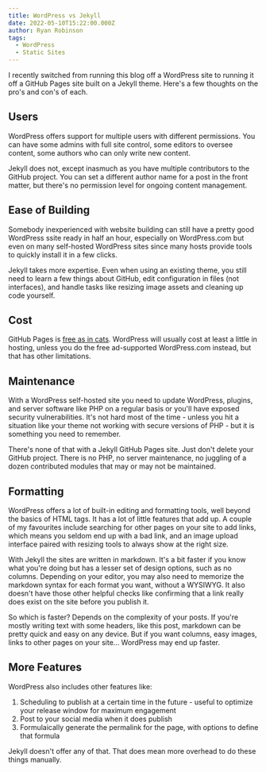 ```yaml
---
title: WordPress vs Jekyll
date: 2022-05-10T15:22:00.000Z
author: Ryan Robinson
tags:
  - WordPress
  - Static Sites
---
```


I recently switched from running this blog off a WordPress site to running it off a GitHub Pages site built on a Jekyll theme. Here's a few thoughts on the pro's and con's of each.

## Users

WordPress offers support for multiple users with different permissions. You can have some admins with full site control, some editors to oversee content, some authors who can only write new content.

Jekyll does not, except inasmuch as you have multiple contributors to the GitHub project. You can set a different author name for a post in the front matter, but there's no permission level for ongoing content management.

## Ease of Building

Somebody inexperienced with website building can still have a pretty good WordPress ssite ready in half an hour, especially on WordPress.com but even on many self-hosted WordPress sites since many hosts provide tools to quickly install it in a few clicks.

Jekyll takes more expertise. Even when using an existing theme, you still need to learn a few things about GitHub, edit configuration in files (not interfaces), and handle tasks like resizing image assets and cleaning up code yourself.

## Cost

GitHub Pages is [free as in cats](/websites/civicrm/free-as-in-cats/). WordPress will usually cost at least a little in hosting, unless you do the free ad-supported WordPress.com instead, but that has other limitations.

## Maintenance

With a WordPress self-hosted site you need to update WordPress, plugins, and server software like PHP on a regular basis or you'll have exposed security vulnerabilities. It's not hard most of the time - unless you hit a situation like your theme not working with secure versions of PHP - but it is something you need to remember.

There's none of that with a Jekyll GitHub Pages site. Just don't delete your GitHub project. There is no PHP, no server maintenance, no juggling of a dozen contributed modules that may or may not be maintained.

## Formatting

WordPress offers a lot of built-in editing and formatting tools, well beyond the basics of HTML tags. It has a lot of little features that add up. A couple of my favourites include searching for other pages on your site to add links, which means you seldom end up with a bad link, and an image upload interface paired with resizing tools to always show at the right size. 

With Jekyll the sites are written in markdown. It's a bit faster if you know what you're doing but has a lesser set of design options, such as no columns. Depending on your editor, you may also need to memorize the markdown syntax for each format you want, without a WYSIWYG. It also doesn't have those other helpful checks like confirming that a link really does exist on the site before you publish it.

So which is faster? Depends on the complexity of your posts. If you're mostly writing text with some headers, like this post, markdown can be pretty quick and easy on any device. But if you want columns, easy images, links to other pages on your site... WordPress may end up faster.

## More Features

WordPress also includes other features like: 

1. Scheduling to publish at a certain time in the future - useful to optimize your release window for maximum engagement
2. Post to your social media when it does publish
3. Formulaically generate the permalink for the page, with options to define that formula

Jekyll doesn't offer any of that. That does mean more overhead to do these things manually.
